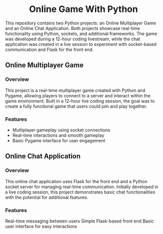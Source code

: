 <h1 align = "center">Online Game With Python</h1>

This repository contains two Python projects: an Online Multiplayer Game and an Online Chat Application. Both projects showcase real-time functionality using Python, sockets, and additional frameworks. The game was developed during a 12-hour coding livestream, while the chat application was created in a live session to experiment with socket-based communication and Flask for the front end.

## Online Multiplayer Game
### Overview
This project is a real-time multiplayer game created with Python and Pygame, allowing players to connect to a server and interact within the game environment. Built in a 12-hour live coding session, the goal was to create a fully functional game that users could join and play together.

### Features

 - Multiplayer gameplay using socket connections
 - Real-time interactions and smooth gameplay
 - Basic Pygame interface for user engagement

## Online Chat Application
### Overview
This online chat application uses Flask for the front end and a Python socket server for managing real-time communication. Initially developed in a live coding session, this project demonstrates basic chat functionalities with the potential for additional features.

### Features

Real-time messaging between users
Simple Flask-based front end
Basic user interface for easy interactions
